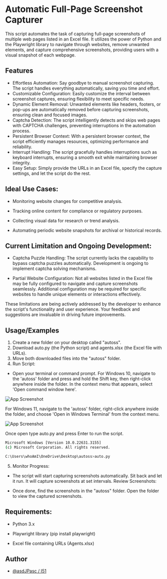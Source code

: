 
# Automatic Full-Page Screenshot Capturer

This script automates the task of capturing full-page screenshots of multiple web pages listed in an Excel file. It utilizes the power of Python and the Playwright library to navigate through websites, remove unwanted elements, and capture comprehensive screenshots, providing users with a visual snapshot of each webpage.


## Features

- Effortless Automation: Say goodbye to manual screenshot capturing. The script handles everything automatically, saving you time and effort.
- Customizable Configuration: Easily customize the interval between screenshot captures, ensuring flexibility to meet specific needs.
- Dynamic Element Removal: Unwanted elements like headers, footers, or pop-ups are automatically removed before capturing screenshots, ensuring clean and focused images.
- Captcha Detection: The script intelligently detects and skips web pages with CAPTCHA challenges, preventing interruptions in the automation process.
- Persistent Browser Context: With a persistent browser context, the script efficiently manages resources, optimizing performance and reliability.
- Interrupt Handling: The script gracefully handles interruptions such as keyboard interrupts, ensuring a smooth exit while maintaining browser integrity.
- Easy Setup: Simply provide the URLs in an Excel file, specify the capture settings, and let the script do the rest.


## Ideal Use Cases:
- Monitoring website changes for competitive analysis.

- Tracking online content for compliance or regulatory purposes.

- Collecting visual data for research or trend analysis.

- Automating periodic website snapshots for archival or historical records.

## Current Limitation and Ongoing Development:
- Captcha Puzzle Handling: The script currently lacks the capability to bypass captcha puzzles automatically. Development is ongoing to implement captcha solving mechanisms.

- Partial Website Configuration: Not all websites listed in the Excel file may be fully configured to navigate and capture screenshots seamlessly. Additional configuration may be required for specific websites to handle unique elements or interactions effectively.

These limitations are being actively addressed by the developer to enhance the script's functionality and user experience. Your feedback and suggestions are invaluable in driving future improvements.
## Usage/Examples
1. Create a new folder on your desktop called "autoss".
2. Download auto.py (the Python script) and agents.xlsx (the Excel file with URLs).
3. Move both downloaded files into the "autoss" folder.
4. Run Script:

- Open your terminal or command prompt.
For Windows 10, navigate to the 'autoss' folder and press and hold the Shift key, then right-click anywhere inside the folder. In the context menu that appears, select 'Open command window here'.

![App Screenshot](https://www.groovypost.com/wp-content/uploads/2018/11/02-Open-command-window-here-option-added.png)

For Windows 11, navigate to the 'autoss' folder, right-click anywhere inside the folder, and choose 'Open in Windows Terminal' from the context menu.

![App Screenshot](https://allthings.how/content/images/wordpress/2021/11/allthings.how-how-to-open-command-prompt-window-inside-a-directory-on-windows-11-image-8.png)

Once open type auto.py and press Enter to run the script.
```bash
Microsoft Windows [Version 10.0.22631.3155]
(c) Microsoft Corporation. All rights reserved.

C:\Users\whoAmI\OneDrive\Desktop\autoss>auto.py
```

5. Monitor Progress:

- The script will start capturing screenshots automatically.
Sit back and let it run. It will capture screenshots at set intervals.
Review Screenshots:

- Once done, find the screenshots in the "autoss" folder.
Open the folder to view the captured screenshots.

## Requirements:
- Python 3.x

- Playwright library (pip install playwright)

- Excel file containing URLs (Agents.xlsx)


## Author

- [@asdJPasc / I51](https://github.com/asdJPasc)

